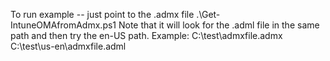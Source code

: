 To run example -- just point to the .admx file
.\Get-IntuneOMAfromAdmx.ps1 
Note that it will look for the .adml file in the same path and then try the en-US path.
Example:
C:\test\admxfile.admx
C:\test\us-en\admxfile.adml
